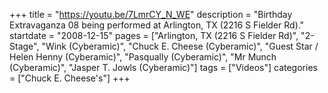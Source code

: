 +++
title = "https://youtu.be/7LmrCY_N_WE"
description = "Birthday Extravaganza 08 being performed at Arlington, TX (2216 S Fielder Rd)."
startdate = "2008-12-15"
pages = ["Arlington, TX (2216 S Fielder Rd)", "2-Stage", "Wink (Cyberamic)", "Chuck E. Cheese (Cyberamic)", "Guest Star / Helen Henny (Cyberamic)", "Pasqually (Cyberamic)", "Mr Munch (Cyberamic)", "Jasper T. Jowls (Cyberamic)"]
tags = ["Videos"]
categories = ["Chuck E. Cheese's"]
+++
